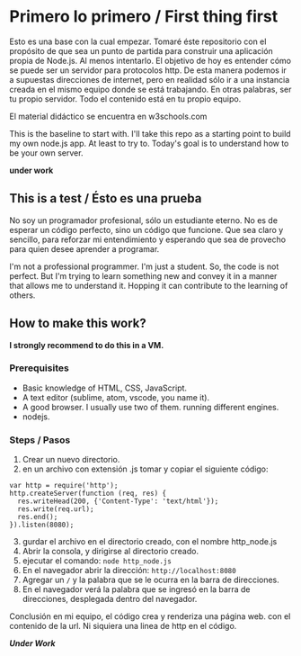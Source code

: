 # Primero lo primero / First thing first

Esto es una base con la cual empezar. Tomaré éste repositorio con el propósito de que sea un punto de partida para construir una aplicación propia de Node.js. Al menos intentarlo. El objetivo de hoy es entender cómo se puede ser un servidor para protocolos http. De esta manera podemos ir a supuestas direcciones de internet, pero en realidad sólo ir a una instancia creada en el mismo equipo donde se está trabajando. En otras palabras, ser tu propio servidor. Todo el contenido está en tu propio equipo.

El material didáctico se encuentra en w3schools.com

This is the baseline to start with. I'll take this repo as a starting point to build my own node.js app. At least to try to. Today's goal is to understand how to be your own server. 

**under work**

## This is a test / Ésto es una prueba

No soy un programador profesional, sólo un estudiante eterno. No es de esperar un código perfecto, sino un código que funcione. Que sea claro y sencillo, para reforzar mi entendimiento y esperando que sea de provecho para quien desee aprender a programar.

I'm not a professional programmer. I'm just a student. So, the code is not perfect. But I'm trying to learn something new and convey it in a manner that allows me to understand it. Hopping it can contribute to the learning of others. 

## How to make this work?

**I strongly recommend to do this in a VM.**

### Prerequisites

- Basic knowledge of HTML, CSS, JavaScript.
- A text editor (sublime, atom, vscode, you name it).
- A good browser. I usually use two of them. running different engines.
- nodejs.

### Steps / Pasos

1. Crear un nuevo directorio.
2. en un archivo con extensión .js tomar y copiar el siguiente código:

```
var http = require('http');
http.createServer(function (req, res) {
  res.writeHead(200, {'Content-Type': 'text/html'});
  res.write(req.url);
  res.end();
}).listen(8080);
```	
3. gurdar el archivo en el directorio creado, con el nombre http_node.js
4. Abrir la consola, y dirigirse al directorio creado.
5. ejecutar el comando: `node http_node.js`
6. En el navegador abrir la dirección: `http://localhost:8080`
7. Agregar un `/` y la palabra que se le ocurra  en la barra de direcciones.
8. En el navegador verá la palabra que se ingresó en la barra de direcciones, desplegada dentro del navegador.

Conclusión en mi equipo, el código crea y renderiza una página web. con el contenido de la url.
Ni siquiera una linea de http en el código.

***Under Work***
